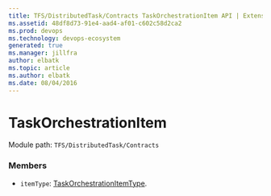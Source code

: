 ```yaml
---
title: TFS/DistributedTask/Contracts TaskOrchestrationItem API | Extensions for Azure DevOps Services
ms.assetid: 48df8d73-91e4-aad4-af01-c602c58d2ca2
ms.prod: devops
ms.technology: devops-ecosystem
generated: true
ms.manager: jillfra
author: elbatk
ms.topic: article
ms.author: elbatk
ms.date: 08/04/2016
---
```


# TaskOrchestrationItem

Module path: `TFS/DistributedTask/Contracts`


### Members

* `itemType`: [TaskOrchestrationItemType](../../../TFS/DistributedTask/Contracts/TaskOrchestrationItemType.md). 

